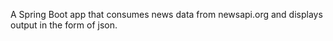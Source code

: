 
A Spring Boot app that consumes news data from newsapi.org and displays output in the form of json.

